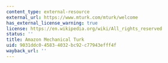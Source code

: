 ```yaml
---
content_type: external-resource
external_url: https://www.mturk.com/mturk/welcome
has_external_license_warning: true
license: https://en.wikipedia.org/wiki/All_rights_reserved
status: ''
title: Amazon Mechanical Turk
uid: 9031ddc0-4583-4032-bc92-c77943efff4f
wayback_url: ''
---
```

